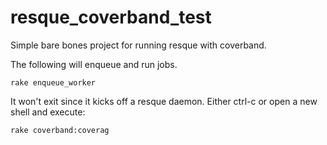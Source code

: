 # resque_coverband_test

Simple bare bones project for running resque with coverband. 

The following will enqueue and run jobs.
```
rake enqueue_worker
```

It won't exit since it kicks off a resque daemon. Either ctrl-c or open a new shell and execute:

```
rake coverband:coverag
```
